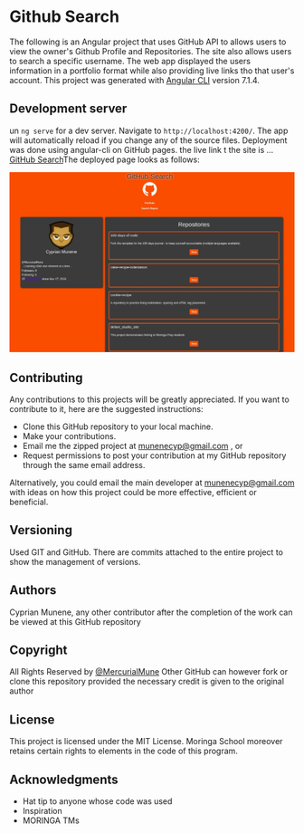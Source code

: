 # Github Search

The following is an Angular project that uses GitHub API to allows users to view the owner's Github Profile and Repositories. The site also allows users to search a specific username. The web app displayed the users information in a portfolio format while also providing live links tho that user's account.
This project was generated with [Angular CLI](https://github.com/angular/angular-cli) version 7.1.4.

## Development server

un `ng serve` for a dev server. Navigate to `http://localhost:4200/`. The app will automatically reload if you change any of the source files. Deployment was done using angular-cli on GitHub pages. the live link t the site is ... [GitHub Search](https://mercurialmune.github.io/Github/)The deployed page looks as follows:

 ![screenshot](src/assets/screenshot.jpg)

## Contributing

Any contributions to this projects will be greatly appreciated. If you want to contribute to it, here are the suggested instructions:
* Clone this GitHub repository to your local machine.
* Make your contributions.
* Email me the zipped project at munenecyp@gmail.com , or
* Request permissions to post your contribution at my GitHub repository through the same email address.

Alternatively, you could email the main developer at munenecyp@gmail.com with ideas on how this project could be more effective, efficient or beneficial.

## Versioning
Used GIT and GitHub. There are commits attached to the entire project to show the management of versions.

## Authors

 Cyprian Munene, any other contributor after the completion of the work can be viewed at this GitHub repository

## Copyright

All Rights Reserved by [@MercurialMune](https://github.com/MercurialMune)
Other GitHub can however fork or clone this repository provided the necessary credit is given to the original author
## License

This project is licensed under the MIT License. Moringa School moreover retains certain rights to elements in the code of this program.

## Acknowledgments

* Hat tip to anyone whose code was used
* Inspiration
* MORINGA TMs
